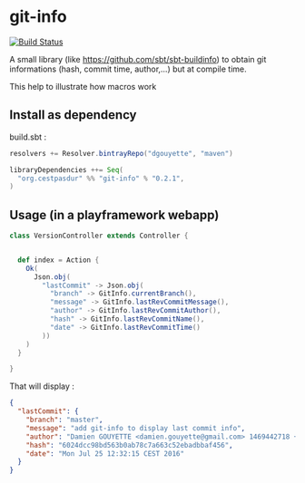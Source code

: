 git-info
===

[![Build Status](https://travis-ci.org/dgouyette/git-info.svg?branch=master)](https://travis-ci.org/dgouyette/git-info)

A small library (like https://github.com/sbt/sbt-buildinfo) to obtain git informations (hash, commit time, author,...) but at compile time.

This help to illustrate how macros work

Install as dependency
---

build.sbt : 

```scala
resolvers += Resolver.bintrayRepo("dgouyette", "maven")

libraryDependencies ++= Seq(
  "org.cestpasdur" %% "git-info" % "0.2.1",
)
```

Usage (in a playframework webapp)
---


```scala
class VersionController extends Controller {


  def index = Action {
    Ok(
      Json.obj(
        "lastCommit" -> Json.obj(
          "branch" -> GitInfo.currentBranch(),
          "message" -> GitInfo.lastRevCommitMessage(),
          "author" -> GitInfo.lastRevCommitAuthor(),
          "hash" -> GitInfo.lastRevCommitName(),
          "date" -> GitInfo.lastRevCommitTime()
        ))
    )
  }

}
```

That will display : 


```json
{
  "lastCommit": {
    "branch": "master",
    "message": "add git-info to display last commit info",
    "author": "Damien GOUYETTE <damien.gouyette@gmail.com> 1469442718 +0200",
    "hash": "6024dcc98bd563b0ab78c7a663c52ebadbbaf456",
    "date": "Mon Jul 25 12:32:15 CEST 2016"
  }
}
```
